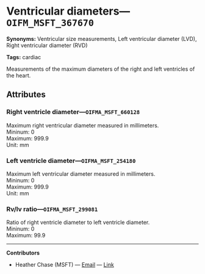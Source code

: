# Ventricular diameters—`OIFM_MSFT_367670`

**Synonyms:** Ventricular size measurements, Left ventricular diameter (LVD), Right ventricular diameter (RVD)

**Tags:** cardiac

Measurements of the maximum diameters of the right and left ventricles of the heart.

## Attributes

### Right ventricle diameter—`OIFMA_MSFT_660128`

Maximum right ventricular diameter measured in millimeters.  
Mininum: 0  
Maximum: 999.9  
Unit: mm

### Left ventricle diameter—`OIFMA_MSFT_254180`

Maximum left ventricular diameter measured in millimeters.  
Mininum: 0  
Maximum: 999.9  
Unit: mm

### Rv/lv ratio—`OIFMA_MSFT_299081`

Ratio of right ventricle diameter to left ventricle diameter.  
Mininum: 0  
Maximum: 99.9  

---

**Contributors**

- Heather Chase (MSFT) — [Email](mailto:heatherchase@microsoft.com) — [Link](https://www.linkedin.com/in/heatherwalkerchase/)